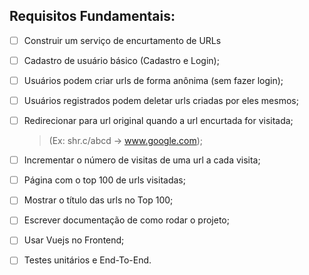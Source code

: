 ## Requisitos Fundamentais:
- [ ] Construir um serviço de encurtamento de URLs
- [ ] Cadastro de usuário básico (Cadastro e Login);
- [ ] Usuários podem criar urls de forma anônima (sem fazer login);
- [ ] Usuários registrados podem deletar urls criadas por eles mesmos;
- [ ] Redirecionar para url original quando a url encurtada for visitada;

	> (Ex: shr.c/abcd -> www.google.com);

- [ ] Incrementar o número de visitas de uma url a cada visita;
- [ ] Página com o top 100 de urls visitadas;
- [ ] Mostrar o título das urls no Top 100;
- [ ] Escrever documentação de como rodar o projeto;
- [ ] Usar Vuejs no Frontend;
- [ ] Testes unitários e End-To-End.